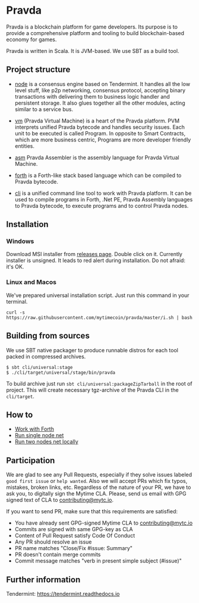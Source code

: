 # Pravda

Pravda is a blockchain platform for game developers. Its purpose is to
provide a comprehensive platform and tooling to build blockchain-based economy
for games.

Pravda is written in Scala. It is JVM-based. We use SBT as a build tool.

## Project structure

* [node](doc/pravda-node.md) is a consensus engine based on Tendermint.
It handles all the low level stuff, like p2p networking, consensus protocol,
accepting binary transactions with delivering them to business logic handler and
persistent storage. It also glues together all the other modules, acting
similar to a service bus.

* [vm](doc/spec.tex) (Pravda Virtual Machine) is a heart of the Pravda platform.
PVM interprets unified Pravda bytecode and handles security issues. Each unit
to be executed is called Program. In opposite to Smart Contracts, which are more
business centric, Programs are more developer friendly entities.

* [asm](doc/ref/cli/pravda-compile-asm.md) Pravda Assembler is the assembly
language for Pravda Virtual Machine.

* [forth](doc/ref/cli/pravda-compile-forth.md) is a Forth-like stack based
language which can be compiled to Pravda bytecode.

* [cli](doc/ref/cli/main.md) is a unified command line tool to work with Pravda
platform. It can be used to compile programs in Forth, .Net PE, Pravda Assembly
languages to Pravda bytecode, to execute programs and to control Pravda nodes.

## Installation

### Windows

Download MSI installer from [releases page](https://github.com/mytimecoin/pravda/releases).
Double click on it. Currently installer is unsigned. It leads to red alert during installation.
Do not afraid: it's OK.

### Linux and Macos

We've prepared universal installation script. Just run this command in your terminal.

```
curl -s https://raw.githubusercontent.com/mytimecoin/pravda/master/i.sh | bash
```

## Building from sources

We use SBT native packager to produce runnable distros for each tool packed in
compressed archives.

```
$ sbt cli/universal:stage
$ ./cli/target/universal/stage/bin/pravda
```

To build archive just run `sbt cli/universal:packageZipTarball` in
the root of project. This will create necessary tgz-archive of
the Pravda CLI in the `cli/target`.

## How to

* [Work with Forth](doc/how-to-forth.md)
* [Run single node net](doc/how-to-single-node.md)
* [Run two nodes net locally](doc/how-to-two-nodes.md)

## Participation

We are glad to see any Pull Requests, especially if they solve issues labeled
`good first issue` or `help wanted`. Also we will accept PRs which fix typos,
mistakes, broken links, etc. Regardless of the nature of your PR, we have to
ask you, to digitally sign the Mytime CLA. Please, send us email with GPG signed
text of CLA to contributing@mytc.io.

If you want to send PR, make sure that this requirements are satisfied:

* You have already sent GPG-signed Mytime CLA to contributing@mytc.io
* Commits are signed with same GPG-key as CLA
* Content of Pull Request satisfy Code Of Conduct
* Any PR should resolve an issue
* PR name matches "Close/Fix #issue: Summary"
* PR doesn't contain merge commits
* Commit message matches "verb in present simple subject (#issue)"

## Further information

Tendermint: https://tendermint.readthedocs.io
